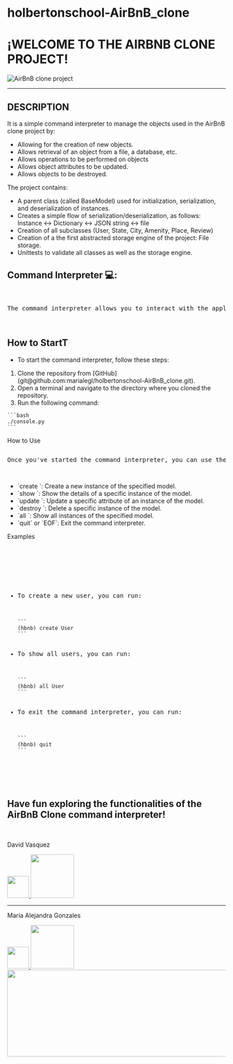 # holbertonschool-AirBnB_clone
<html>
<body>
<h1>¡WELCOME TO THE AIRBNB CLONE PROJECT!</h1>
<img src="https://i.pinimg.com/originals/87/10/23/871023fca810e57347eab0ae811ccfdf.png" title="AirBnB clone project" /></a>
<hr>

<h2>DESCRIPTION</h2>
<p>It is a simple command interpreter to manage the objects used in the AirBnB clone project by:
<div>
  <ul>
    <li>Allowing for the creation of new objects.</li>
    <li>Allows retrieval of an object from a file, a database, etc.</li>
    <li>Allows operations to be performed on objects</li>
    <li>Allows object attributes to be updated.</li>
    <li>Allows objects to be destroyed.</li>
  </ul>
</div>

The project contains:
<div>
  <ul>
    <li>A parent class (called BaseModel) used for initialization, serialization, and deserialization of instances.</li>
    <li>Creates a simple flow of serialization/deserialization, as follows: Instance <-> Dictionary <-> JSON string <-> file</li>
    <li>Creation of all subclasses (User, State, City, Amenity, Place, Review)</li>
    <li>Creation of a the first abstracted storage engine of the project: File storage.</li>
    <li>Unittests to validate all classes as well as the storage engine.</li>
    </ul>
</div>
</p>

<h2>Command Interpreter 💻:</h2>
<pre>
    <p>The command interpreter allows you to interact with the application to create, update, delete, and display instances of the different models in the database.</p>
</pre>

<h2>How to StartT</h2>

- <p>To start the command interpreter, follow these steps:

<ol>
  <li>Clone the repository from [GitHub](git@github.com:marialegl/holbertonschool-AirBnB_clone.git).</li>
  <li>Open a terminal and navigate to the directory where you cloned the repository.</li>
  <li>Run the following command:</li>
</ol>

    ```bash
    ./console.py
    ```

<p>How to Use</p>
<pre>
<p>Once you've started the command interpreter, you can use the following commands:</p>
</pre>
<div>
  <ul>
    <li>`create <model_name>`: Create a new instance of the specified model.</li>
    <li>`show <model_name> <id>`: Show the details of a specific instance of the model.</li>
    <li>`update <model_name> <id> <attribute> <value>`: Update a specific attribute of an instance of the model.</li>
    <li>`destroy <model_name> <id>`: Delete a specific instance of the model.</li>
    <li>`all <model_name>`: Show all instances of the specified model.</li>
    <li>`quit` or `EOF`: Exit the command interpreter.</li>
    </ul>
</div>

<p>Examples</p>
<pre>
<p>
<div>
  <ul>
<li>To create a new user, you can run:</li>

    ```
    (hbnb) create User
    ```
<li>To show all users, you can run:</li>

    ```
    (hbnb) all User
    ```

<li>To exit the command interpreter, you can run:</li>

    ```
    (hbnb) quit
    ```
</p>
</pre>

<h2>Have fun exploring the functionalities of the AirBnB Clone command interpreter!</h2>

<br>

<p>David Vasquez</p>
<a href="https://www.linkedin.com/in/foultrip//">
  <img src="https://static-00.iconduck.com/assets.00/linkedin-icon-2048x2048-ya5g47j2.png" width="50">
</a>

<a href="https://github.com/FoulTrip">
 <img src="https://1000logos.net/wp-content/uploads/2021/05/GitHub-logo.png" width="100">
</a>

------------

<p>Maria Alejandra Gonzales</p>
<a href="https://www.linkedin.com/in/maria-alejandra-gonzalez-londo%C3%B1o-a5084a208/?utm_source=share&utm_campaign=share_via&utm_content=profile&utm_medium=android_app">
  <img src="https://static-00.iconduck.com/assets.00/linkedin-icon-2048x2048-ya5g47j2.png" width="50">
</a>

<a href="https://github.com/marialegl">
 <img src="https://1000logos.net/wp-content/uploads/2021/05/GitHub-logo.png" width="100">
</center>

<footer><img src="https://img.freepik.com/vector-premium/fondo-textura-elegante-blanco_23-2148434267.jpg?size=626&ext=jpg&ga=GA1.1.1222169770.1701648000&semt=ais" width="1000", height ="200"></footer>
